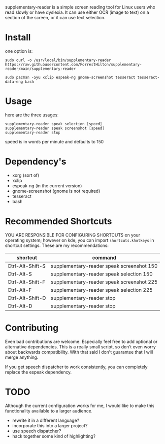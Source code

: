 supplementary-reader is a simple screen reading tool for Linux users who read slowly or have dyslexia. It can use either OCR (image to text) on a section of the screen, or it can use text selection. 


# Install #

one option is:

```
sudo curl -o /usr/local/bin/supplementary-reader https://raw.githubusercontent.com/ForrestHilton/supplementary-reader/main/supplementary-reader 

sudo pacman -Syu xclip espeak-ng gnome-screenshot tesseract tesseract-data-eng bash 
```

# Usage #
here are the three usages: 

```
supplementary-reader speak selection [speed]
supplementary-reader speak screenshot [speed]
supplementary-reader stop
```
speed is in words per minute and defaults to 150

# Dependency's #

* xorg (sort of)
* xclip
* espeak-ng (in the current version)
* gnome-screenshot (gnome is not required)
* tesseract
* bash

# Recommended Shortcuts #

YOU ARE RESPONSIBLE FOR CONFIGURING SHORTCUTS on your operating system; however on kde, you can import `shortcuts.khotkeys` in shortcut settings. These are my recommendations:

| shortcut             | command                                       |
| -------------------- | --------------------------------------------- |
| Ctrl-Alt-Shift-S     | supplementary-reader speak screenshot 150     |
| Ctrl-Alt-S           | supplementary-reader speak selection 150      |
| Ctrl-Alt-Shift-F     | supplementary-reader speak screenshot 225     |
| Ctrl-Alt-F           | supplementary-reader speak selection 225      |
| Ctrl-Alt-Shift-D     | supplementary-reader stop                     |
| Ctrl-Alt-D           | supplementary-reader stop                     |

# Contributing #

Even bad contributions are welcome. Especially feel free to add optional or alternative dependencies. This is a really small script, so don't even worry about backwards compatibility. With that said I don't guarantee that I will merge anything. 

If you get speech dispatcher to work consistently, you can completely replace the espeak dependency.

# TODO #

Although the current configuration works for me, I would like to make this functionality available to a larger audience.
* rewrite it in a different language?
* incorporate this into a larger project?
* use speech dispatcher?
* hack together some kind of highlighting?  
